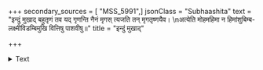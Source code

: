 +++
secondary_sources = [ "MSS_5991",]
jsonClass = "Subhaashita"
text = "इन्दुं मुखाद् बहुतृणं तव यद् गृणन्ति नैनं मृगस् त्यजति तन् मृगतृष्णयैव।  \nअत्येति मोहमहिमा न हिमांशुबिम्ब- लक्ष्मीविडम्बिमुखि वित्तिषु पाशवीषु॥"
title = "इन्दुं मुखाद्"

+++

<details><summary>Text</summary>

इन्दुं मुखाद् बहुतृणं तव यद् गृणन्ति नैनं मृगस् त्यजति तन् मृगतृष्णयैव।  
अत्येति मोहमहिमा न हिमांशुबिम्ब- लक्ष्मीविडम्बिमुखि वित्तिषु पाशवीषु॥
</details>

